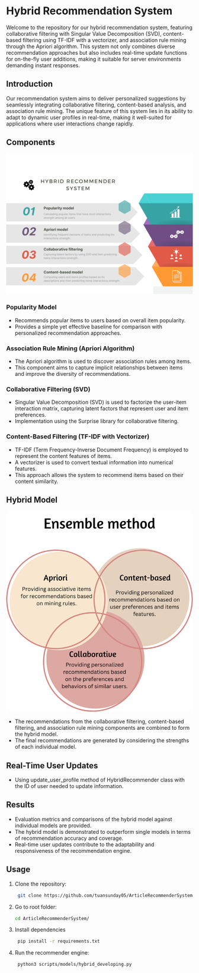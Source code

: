 # Hybrid Recommendation System

Welcome to the repository for our hybrid recommendation system, featuring collaborative filtering with Singular Value Decomposition (SVD), content-based filtering using TF-IDF with a vectorizer, and association rule mining through the Apriori algorithm. This system not only combines diverse recommendation approaches but also includes real-time update functions for on-the-fly user additions, making it suitable for server environments demanding instant responses.

## Introduction

Our recommendation system aims to deliver personalized suggestions by seamlessly integrating collaborative filtering, content-based analysis, and association rule mining. The unique feature of this system lies in its ability to adapt to dynamic user profiles in real-time, making it well-suited for applications where user interactions change rapidly.


## Components
![Alt text](images/models_white.png)

### Popularity Model

- Recommends popular items to users based on overall item popularity.
- Provides a simple yet effective baseline for comparison with personalized recommendation approaches.

### Association Rule Mining (Apriori Algorithm)

- The Apriori algorithm is used to discover association rules among items.
- This component aims to capture implicit relationships between items and improve the diversity of recommendations.

### Collaborative Filtering (SVD)

- Singular Value Decomposition (SVD) is used to factorize the user-item interaction matrix, capturing latent factors that represent user and item preferences.
- Implementation using the Surprise library for collaborative filtering.

### Content-Based Filtering (TF-IDF with Vectorizer)

- TF-IDF (Term Frequency-Inverse Document Frequency) is employed to represent the content features of items.
- A vectorizer is used to convert textual information into numerical features.
- This approach allows the system to recommend items based on their content similarity.

## Hybrid Model
![Alt text](images/ensemble.png)

- The recommendations from the collaborative filtering, content-based filtering, and association rule mining components are combined to form the hybrid model.
- The final recommendations are generated by considering the strengths of each individual model.

## Real-Time User Updates

- Using update_user_profile method of HybridRecommender class with the ID of user needed to update information.

## Results

- Evaluation metrics and comparisons of the hybrid model against individual models are provided.
- The hybrid model is demonstrated to outperform single models in terms of recommendation accuracy and coverage.
- Real-time user updates contribute to the adaptability and responsiveness of the recommendation engine.

## Usage

1. Clone the repository:

   ```bash
    git clone https://github.com/tuansunday05/ArticleRecommenderSystem.git

2. Go to root folder:

   ```bash
   cd ArticleRecommenderSystem/

3. Install dependencies

   ```bash
    pip install -r requirements.txt

4. Run the recommender engine:
   ```bash
    python3 scripts/models/hybrid_developing.py
